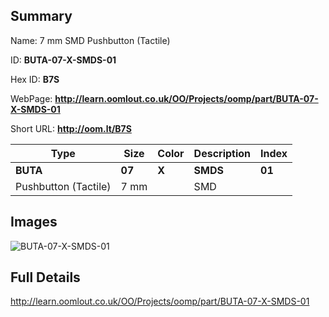 

## Summary
 
Name: 7 mm SMD Pushbutton (Tactile)

ID: __BUTA-07-X-SMDS-01__

Hex ID: __B7S__

WebPage: __http://learn.oomlout.co.uk/OO/Projects/oomp/part/BUTA-07-X-SMDS-01__

Short URL: __http://oom.lt/B7S__


| Type   | Size   | Color   | Description   | Index   |    
| ----- | ------   | ------   | -----   | ----   |    
| __BUTA__   					| __07__   					| __X__    						| __SMDS__    					| __01__ |    
| Pushbutton (Tactile)		| 7 mm	| 		| SMD	| 	|

## Images
![BUTA-07-X-SMDS-01](http://oomlout.com/oomp-gen/parts/BUTA-07-X-SMDS-01/BUTA-07-X-SMDS-01_420.jpg)

## Full Details

 http://learn.oomlout.co.uk/OO/Projects/oomp/part/BUTA-07-X-SMDS-01

